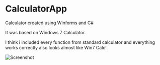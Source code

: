 # CalculatorApp
Calculator created using Winforms and C#

It was based on Windows 7 Calculator.

I think i included every function from standard calculator and everything works correctly also looks almost like Win7 Calc!

![Screenshot](https://i.imgur.com/DZNuCD3.png?raw=true "Title")
